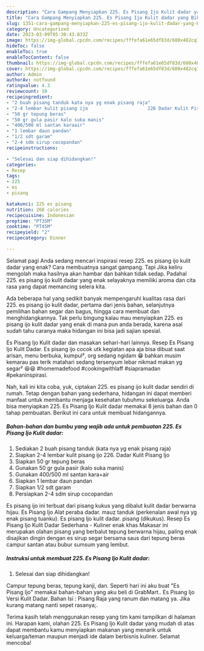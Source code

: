 ```yaml
---
description: "Cara Gampang Menyiapkan 225. Es Pisang Ijo Kulit dadar yang Bikin Ngiler, Buat Buka Puasa Menggugah Selera"
title: "Cara Gampang Menyiapkan 225. Es Pisang Ijo Kulit dadar yang Bikin Ngiler, Buat Buka Puasa Menggugah Selera"
slug: 1351-cara-gampang-menyiapkan-225-es-pisang-ijo-kulit-dadar-yang-bikin-ngiler-buat-buka-puasa-menggugah-selera
category: Uncategorized
date: 2023-03-09T05:30:43.833Z
image: https://img-global.cpcdn.com/recipes/fffefa61e65df83d/680x482cq70/225-es-pisang-ijo-kulit-dadar-foto-resep-utama.jpg
hideToc: false
enableToc: true
enableTocContent: false
thumbnail: https://img-global.cpcdn.com/recipes/fffefa61e65df83d/680x482cq70/225-es-pisang-ijo-kulit-dadar-foto-resep-utama.jpg
cover: https://img-global.cpcdn.com/recipes/fffefa61e65df83d/680x482cq70/225-es-pisang-ijo-kulit-dadar-foto-resep-utama.jpg
author: Admin
authorAv: notfound
ratingvalue: 4.3
reviewcount: 10
recipeingredient:
- "2 buah pisang tanduk kata nya yg enak pisang raja"
- "2-4 lembar kulit pisang ijo                      226 Dadar Kulit Pisang Ijo"
- "50 gr tepung beras"
- "50 gr gula pasir kalo suka manis"
- "400/500 ml santan karaair"
- "1 lembar daun pandan"
- "1/2 sdt garam"
- "2-4 sdm sirup cocopandan"
recipeinstructions:

- "Selesai dan siap dihidangkan!"
categories:
- Resep
tags:
- 225
- es
- pisang

katakunci: 225 es pisang 
nutrition: 268 calories
recipecuisine: Indonesian
preptime: "PT35M"
cooktime: "PT45M"
recipeyield: "2"
recipecategory: Dinner

---
```



Selamat pagi Anda sedang mencari inspirasi resep 225. es pisang ijo kulit dadar yang enak? Cara membuatnya sangat gampang. Tapi Jika keliru mengolah maka hasilnya akan hambar dan bahkan tidak sedap. Padahal 225. es pisang ijo kulit dadar yang enak selayaknya memiliki aroma dan cita rasa yang dapat memancing selera kita.


Ada beberapa hal yang sedikit banyak mempengaruhi kualitas rasa dari 225. es pisang ijo kulit dadar, pertama dari jenis bahan, selanjutnya pemilihan bahan segar dan bagus, hingga cara membuat dan menghidangkannya. Tak perlu bingung kalau mau menyiapkan 225. es pisang ijo kulit dadar yang enak di mana pun anda berada, karena asal sudah tahu caranya maka hidangan ini bisa jadi sajian spesial.

Es Pisang Ijo Kulit dadar dan masakan sehari-hari lainnya. Resep Es Pisang Ijo Kulit Dadar. Es pisang ijo cocok utk kegiatan apa aja bisa dibuat saat arisan, menu berbuka, kumpul², org sedang ngidam 😁 bahkan musim kemarau pas terik matahari sedang tersenyum lebar nikmad makan yg segar² 😆😆 #homemadefood #cookingwithlaff #siapramadan #pekaninspirasi.


Nah, kali ini kita coba, yuk, ciptakan 225. es pisang ijo kulit dadar sendiri di rumah. Tetap dengan bahan yang sederhana, hidangan ini dapat memberi manfaat untuk membantu menjaga kesehatan tubuhmu sekeluarga. Anda bisa menyiapkan 225. Es Pisang Ijo Kulit dadar memakai 8 jenis bahan dan 0 tahap pembuatan. Berikut ini cara untuk membuat hidangannya.

<!--inarticleads1-->

##### Bahan-bahan dan bumbu yang wajib ada untuk pembuatan 225. Es Pisang Ijo Kulit dadar:

1. Sediakan 2 buah pisang tanduk (kata nya yg enak pisang raja)
1. Siapkan 2-4 lembar kulit pisang ijo                      226. Dadar Kulit Pisang Ijo
1. Siapkan 50 gr tepung beras
1. Gunakan 50 gr gula pasir (kalo suka manis)
1. Gunakan 400/500 ml santan kara+air
1. Siapkan 1 lembar daun pandan
1. Siapkan 1/2 sdt garam
1. Persiapkan 2-4 sdm sirup cocopandan


Es pisang ijo ini terbuat dari pisang kukus yang dibalut kulit dadar berwarna hijau. Es Pisang Ijo Alat peraba dadar. mauz tanduk (perkenalan awal nya yg enak pisang tuanku). Es pisang Ijo kulit dadar. pisang (dikukus). Resep Es Pisang Ijo Kulit Dadar Sederhana - Kuliner enak khas Makasar ini merupakan olahan pisang yang berbalut tepung berwarna hijau, paling enak disajikan dingin dengan es sirup segar bersama saus dari tepung beras campur santan atau bubur sumsum yang lembut. 

<!--inarticleads2-->

##### Instruksi untuk membuat 225. Es Pisang Ijo Kulit dadar:


1. Selesai dan siap dihidangkan!

Campur tepung beras, tepung kanji, dan. Seperti hari ini aku buat &#34;Es Pisang Ijo&#34; memakai bahan-bahan yang aku beli di GrabMart.. Es Pisang Ijo Versi Kulit Dadar. Bahan Isi : Pisang Raja yang ranum dan matang ya. Jika kurang matang nanti sepet rasanya;. 

Terima kasih telah menggunakan resep yang tim kami tampilkan di halaman ini. Harapan kami, olahan 225. Es Pisang Ijo Kulit dadar yang mudah di atas dapat membantu kamu menyiapkan makanan yang menarik untuk keluarga/teman maupun menjadi ide dalam berbisnis kuliner. Selamat mencoba!
